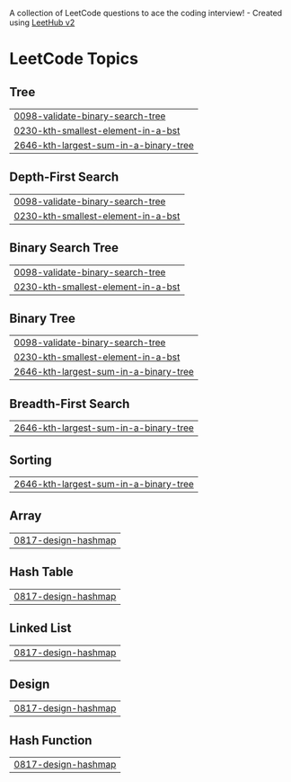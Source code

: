 A collection of LeetCode questions to ace the coding interview! - Created using [LeetHub v2](https://github.com/arunbhardwaj/LeetHub-2.0)
<!---LeetCode Topics Start-->
# LeetCode Topics
## Tree
|  |
| ------- |
| [0098-validate-binary-search-tree](https://github.com/AtulChourasia/problem_solving/tree/master/0098-validate-binary-search-tree) |
| [0230-kth-smallest-element-in-a-bst](https://github.com/AtulChourasia/problem_solving/tree/master/0230-kth-smallest-element-in-a-bst) |
| [2646-kth-largest-sum-in-a-binary-tree](https://github.com/AtulChourasia/problem_solving/tree/master/2646-kth-largest-sum-in-a-binary-tree) |
## Depth-First Search
|  |
| ------- |
| [0098-validate-binary-search-tree](https://github.com/AtulChourasia/problem_solving/tree/master/0098-validate-binary-search-tree) |
| [0230-kth-smallest-element-in-a-bst](https://github.com/AtulChourasia/problem_solving/tree/master/0230-kth-smallest-element-in-a-bst) |
## Binary Search Tree
|  |
| ------- |
| [0098-validate-binary-search-tree](https://github.com/AtulChourasia/problem_solving/tree/master/0098-validate-binary-search-tree) |
| [0230-kth-smallest-element-in-a-bst](https://github.com/AtulChourasia/problem_solving/tree/master/0230-kth-smallest-element-in-a-bst) |
## Binary Tree
|  |
| ------- |
| [0098-validate-binary-search-tree](https://github.com/AtulChourasia/problem_solving/tree/master/0098-validate-binary-search-tree) |
| [0230-kth-smallest-element-in-a-bst](https://github.com/AtulChourasia/problem_solving/tree/master/0230-kth-smallest-element-in-a-bst) |
| [2646-kth-largest-sum-in-a-binary-tree](https://github.com/AtulChourasia/problem_solving/tree/master/2646-kth-largest-sum-in-a-binary-tree) |
## Breadth-First Search
|  |
| ------- |
| [2646-kth-largest-sum-in-a-binary-tree](https://github.com/AtulChourasia/problem_solving/tree/master/2646-kth-largest-sum-in-a-binary-tree) |
## Sorting
|  |
| ------- |
| [2646-kth-largest-sum-in-a-binary-tree](https://github.com/AtulChourasia/problem_solving/tree/master/2646-kth-largest-sum-in-a-binary-tree) |
## Array
|  |
| ------- |
| [0817-design-hashmap](https://github.com/AtulChourasia/problem_solving/tree/master/0817-design-hashmap) |
## Hash Table
|  |
| ------- |
| [0817-design-hashmap](https://github.com/AtulChourasia/problem_solving/tree/master/0817-design-hashmap) |
## Linked List
|  |
| ------- |
| [0817-design-hashmap](https://github.com/AtulChourasia/problem_solving/tree/master/0817-design-hashmap) |
## Design
|  |
| ------- |
| [0817-design-hashmap](https://github.com/AtulChourasia/problem_solving/tree/master/0817-design-hashmap) |
## Hash Function
|  |
| ------- |
| [0817-design-hashmap](https://github.com/AtulChourasia/problem_solving/tree/master/0817-design-hashmap) |
<!---LeetCode Topics End-->